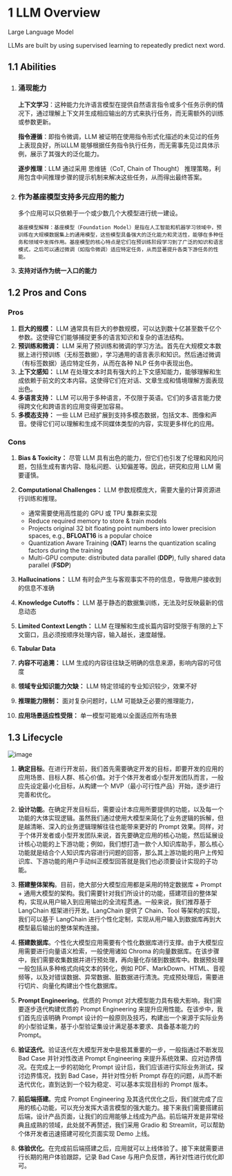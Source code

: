 # 1 LLM Overview

Large Language Model

LLMs are built by using supervised learning to repeatedly predict next word.

## 1.1 Abilities

1. ### 涌现能力

   **上下文学习**：这种能力允许语言模型在提供自然语言指令或多个任务示例的情况下，通过理解上下文并生成相应输出的方式来执行任务，而无需额外的训练或参数更新。

   **指令遵循**：即指令微调，LLM 被证明在使用指令形式化描述的未见过的任务上表现良好，所以LLM 能够根据任务指令执行任务，而无需事先见过具体示例，展示了其强大的泛化能力。

   **逐步推理**：LLM 通过采用 思维链（CoT, Chain of Thought） 推理策略，利用包含中间推理步骤的提示机制来解决这些任务，从而得出最终答案。

2. ### 作为基座模型支持多元应用的能力

   多个应用可以只依赖于一个或少数几个大模型进行统一建设。

    `基座模型解释：基座模型（Foundation Model）是指在人工智能和机器学习领域中，预训练在大规模数据集上的通用模型，这些模型具备强大的泛化能力和灵活性，能够在多种任务和领域中发挥作用。基座模型的核心特点是它们在预训练阶段学习到了广泛的知识和语言模式，之后可以通过微调（如指令微调）适应特定任务，从而显著提升各类下游任务的性能。`

3. **支持对话作为统一入口的能力**



## 1.2 Pros and Cons

### Pros

1. **巨大的规模：** LLM 通常具有巨大的参数规模，可以达到数十亿甚至数千亿个参数。这使得它们能够捕捉更多的语言知识和复杂的语法结构。
2. **预训练和微调：** LLM 采用了预训练和微调的学习方法。首先在大规模文本数据上进行预训练（无标签数据），学习通用的语言表示和知识。然后通过微调（有标签数据）适应特定任务，从而在各种 NLP 任务中表现出色。
3. **上下文感知：** LLM 在处理文本时具有强大的上下文感知能力，能够理解和生成依赖于前文的文本内容。这使得它们在对话、文章生成和情境理解方面表现出色。
4. **多语言支持：** LLM 可以用于多种语言，不仅限于英语。它们的多语言能力使得跨文化和跨语言的应用变得更加容易。
5. **多模态支持：** 一些 LLM 已经扩展到支持多模态数据，包括文本、图像和声音。使得它们可以理解和生成不同媒体类型的内容，实现更多样化的应用。

### Cons

1. **Bias & Toxicity：** 尽管 LLM 具有出色的能力，但它们也引发了伦理和风险问题，包括生成有害内容、隐私问题、认知偏差等。因此，研究和应用 LLM 需要谨慎。

2. **Computational Challenges：** LLM 参数规模庞大，需要大量的计算资源进行训练和推理。

   - 通常需要使用高性能的 GPU 或 TPU 集群来实现
   - Reduce required memory to store & train models
   - Projects original 32 bit floating point numbers into lower precision spaces, e.g., **BFLOAT16** is a popular choice
   - Quantization Aware Training (**QAT**) learns the quantization scaling factors during the training
   - Multi-GPU compute: distributed data parallel (**DDP**), fully shared data parallel (**FSDP**)

3. **Hallucinations：** LLM 有时会产生与客观事实不符的信息，导致用户接收到的信息不准确

4. **Knowledge Cutoffs：** LLM 基于静态的数据集训练，无法及时反映最新的信息动态

5. **Limited Context Length：** LLM 在理解和生成长篇内容时受限于有限的上下文窗口，且必须按顺序处理内容，输入越长，速度越慢。

6. **Tabular Data**

7. **内容不可追溯：** LLM 生成的内容往往缺乏明确的信息来源，影响内容的可信度

8. **领域专业知识能力欠缺：** LLM 特定领域的专业知识较少，效果不好

9. **推理能力限制：** 面对复杂问题时，LLM 可能缺乏必要的推理能力，

10. **应用场景适应性受限：** 单一模型可能难以全面适应所有场景

    

## 1.3 Lifecycle

   
![image](https://github.com/YoyoBench/LLM-GenAI-Notes/assets/109169949/e66ee858-5c30-4ab1-968c-9e6ce498aab1)

1. **确定目标**。在进行开发前，我们首先需要确定开发的目标，即要开发的应用的应用场景、目标人群、核心价值。对于个体开发者或小型开发团队而言，一般应先设定最小化目标，从构建一个 MVP（最小可行性产品）开始，逐步进行完善和优化。

2. **设计功能**。在确定开发目标后，需要设计本应用所要提供的功能，以及每一个功能的大体实现逻辑。虽然我们通过使用大模型来简化了业务逻辑的拆解，但是越清晰、深入的业务逻辑理解往往也能带来更好的 Prompt 效果。同样，对于个体开发者或小型开发团队来说，首先要确定应用的核心功能，然后延展设计核心功能的上下游功能；例如，我们想打造一款个人知识库助手，那么核心功能就是结合个人知识库内容进行问题的回答，那么其上游功能的用户上传知识库、下游功能的用户手动纠正模型回答就是我们也必须要设计实现的子功能。

3. **搭建整体架构**。目前，绝大部分大模型应用都是采用的特定数据库 + Prompt + 通用大模型的架构。我们需要针对我们所设计的功能，搭建项目的整体架构，实现从用户输入到应用输出的全流程贯通。一般来说，我们推荐基于 LangChain 框架进行开发。LangChain 提供了 Chain、Tool 等架构的实现，我们可以基于 LangChain 进行个性化定制，实现从用户输入到数据库再到大模型最后输出的整体架构连接。

4. **搭建数据库**。个性化大模型应用需要有个性化数据库进行支撑。由于大模型应用需要进行向量语义检索，一般使用诸如 Chroma 的向量数据库。在该步骤中，我们需要收集数据并进行预处理，再向量化存储到数据库中。数据预处理一般包括从多种格式向纯文本的转化，例如 PDF、MarkDown、HTML、音视频等，以及对错误数据、异常数据、脏数据进行清洗。完成预处理后，需要进行切片、向量化构建出个性化数据库。

5. **Prompt Engineering**。优质的 Prompt 对大模型能力具有极大影响，我们需要逐步迭代构建优质的 Prompt Engineering 来提升应用性能。在该步中，我们首先应该明确 Prompt 设计的一般原则及技巧，构建出一个来源于实际业务的小型验证集，基于小型验证集设计满足基本要求、具备基本能力的 Prompt。

6. **验证迭代**。验证迭代在大模型开发中是极其重要的一步，一般指通过不断发现 Bad Case 并针对性改进 Prompt Engineering 来提升系统效果、应对边界情况。在完成上一步的初始化 Prompt 设计后，我们应该进行实际业务测试，探讨边界情况，找到 Bad Case，并针对性分析 Prompt 存在的问题，从而不断迭代优化，直到达到一个较为稳定、可以基本实现目标的 Prompt 版本。

7. **前后端搭建**。完成 Prompt Engineering 及其迭代优化之后，我们就完成了应用的核心功能，可以充分发挥大语言模型的强大能力。接下来我们需要搭建前后端，设计产品页面，让我们的应用能够上线成为产品。前后端开发是非常经典且成熟的领域，此处就不再赘述，我们采用 Gradio 和 Streamlit，可以帮助个体开发者迅速搭建可视化页面实现 Demo 上线。

8. **体验优化**。在完成前后端搭建之后，应用就可以上线体验了。接下来就需要进行长期的用户体验跟踪，记录 Bad Case 与用户负反馈，再针对性进行优化即可。




